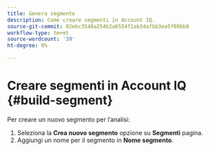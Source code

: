 ```yaml
---
title: Genera segmento
description: Come creare segmenti in Account IQ.
source-git-commit: 02ebc3548a254b2a6554f1ab34afbb3ea5f09bb8
workflow-type: tm+mt
source-wordcount: '39'
ht-degree: 0%

---
```


# Creare segmenti in Account IQ {#build-segment}

Per creare un nuovo segmento per l’analisi:

1. Seleziona la **Crea nuovo segmento** opzione su **Segmenti** pagina.
1. Aggiungi un nome per il segmento in **Nome segmento**.

